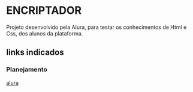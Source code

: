 # ENCRIPTADOR
Projeto desenvolvido pela Alura, para testar os conhecimentos de Html e Css, dos alunos da plataforma.
## links indicados
### Planejamento
[alura](https://www.alura.com.br) 
